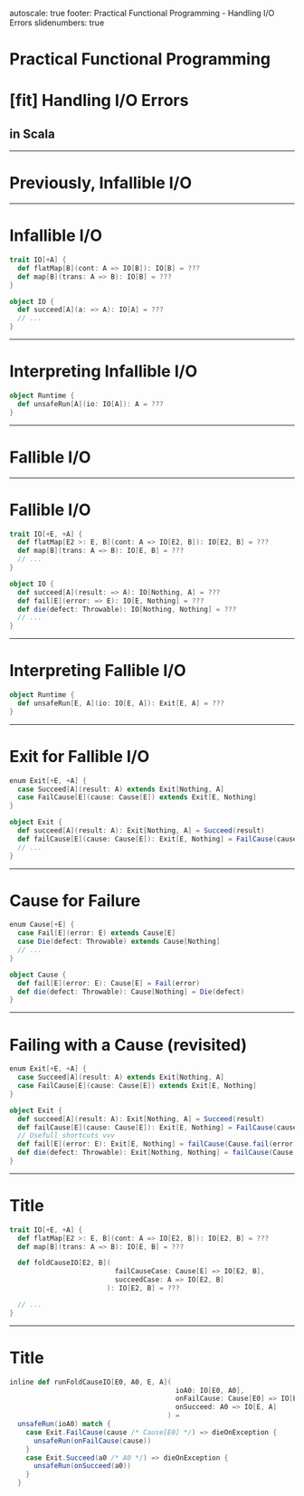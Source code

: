 autoscale: true
footer: Practical Functional Programming - Handling I/O Errors
slidenumbers: true

# Practical Functional Programming

# [fit] **Handling I/O Errors**

## in Scala

---

# Previously, **Infallible I/O**

---

# Infallible I/O

```scala
trait IO[+A] {
  def flatMap[B](cont: A => IO[B]): IO[B] = ???
  def map[B](trans: A => B): IO[B] = ???
}

object IO {
  def succeed[A](a: => A): IO[A] = ???
  // ...
}
```

---

# Interpreting Infallible I/O

```scala
object Runtime {
  def unsafeRun[A](io: IO[A]): A = ???
}
```

---

# Fallible I/O

---

# Fallible I/O

```scala
trait IO[+E, +A] {
  def flatMap[E2 >: E, B](cont: A => IO[E2, B]): IO[E2, B] = ???
  def map[B](trans: A => B): IO[E, B] = ???
  // ...
}

object IO {
  def succeed[A](result: => A): IO[Nothing, A] = ???
  def fail[E](error: => E): IO[E, Nothing] = ???
  def die(defect: Throwable): IO[Nothing, Nothing] = ???
  // ...
}
```

---

# Interpreting Fallible I/O

```scala
object Runtime {
  def unsafeRun[E, A](io: IO[E, A]): Exit[E, A] = ???
}
```

---

# Exit for Fallible I/O

```scala
enum Exit[+E, +A] {
  case Succeed[A](result: A) extends Exit[Nothing, A]
  case FailCause[E](cause: Cause[E]) extends Exit[E, Nothing]
}

object Exit {
  def succeed[A](result: A): Exit[Nothing, A] = Succeed(result)
  def failCause[E](cause: Cause[E]): Exit[E, Nothing] = FailCause(cause)
  // ...
}
```

---

# Cause for Failure

```scala
enum Cause[+E] {
  case Fail[E](error: E) extends Cause[E]
  case Die(defect: Throwable) extends Cause[Nothing]
  // ...
}

object Cause {
  def fail[E](error: E): Cause[E] = Fail(error)
  def die(defect: Throwable): Cause[Nothing] = Die(defect)
}
```

---

# Failing with a Cause (revisited)

```scala
enum Exit[+E, +A] {
  case Succeed[A](result: A) extends Exit[Nothing, A]
  case FailCause[E](cause: Cause[E]) extends Exit[E, Nothing]
}

object Exit {
  def succeed[A](result: A): Exit[Nothing, A] = Succeed(result)
  def failCause[E](cause: Cause[E]): Exit[E, Nothing] = FailCause(cause)
  // Usefull shortcuts vvv
  def fail[E](error: E): Exit[E, Nothing] = failCause(Cause.fail(error))
  def die(defect: Throwable): Exit[Nothing, Nothing] = failCause(Cause.die(defect))
}
```

---

# Title

```scala
trait IO[+E, +A] {
  def flatMap[E2 >: E, B](cont: A => IO[E2, B]): IO[E2, B] = ???
  def map[B](trans: A => B): IO[E, B] = ???

  def foldCauseIO[E2, B](
                          failCauseCase: Cause[E] => IO[E2, B],
                          succeedCase: A => IO[E2, B]
                        ): IO[E2, B] = ???

  // ...
}
```

---

# Title

```scala
inline def runFoldCauseIO[E0, A0, E, A](
                                         ioA0: IO[E0, A0], 
                                         onFailCause: Cause[E0] => IO[E, A], 
                                         onSucceed: A0 => IO[E, A]
                                       ) =
  unsafeRun(ioA0) match {
    case Exit.FailCause(cause /* Cause[E0] */) => dieOnException {
      unsafeRun(onFailCause(cause))
    }
    case Exit.Succeed(a0 /* A0 */) => dieOnException {
      unsafeRun(onSucceed(a0))
    }
  }
```
